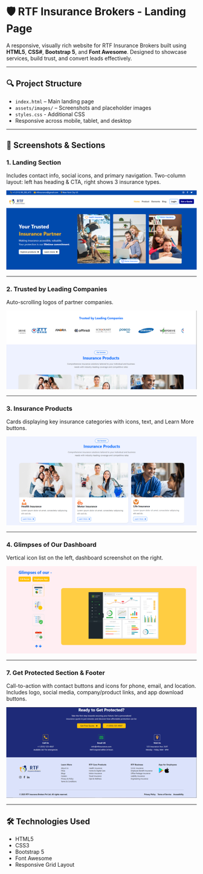 # 🛡️ RTF Insurance Brokers - Landing Page

A responsive, visually rich website for RTF Insurance Brokers built using **HTML5**, **CSS#**, **Bootstrap 5**, and **Font Awesome**. Designed to showcase services, build trust, and convert leads effectively.

---

## 🔍 Project Structure

- `index.html` – Main landing page
- `assets/images/` – Screenshots and placeholder images
- `styles.css` - Additional CSS
- Responsive across mobile, tablet, and desktop

---

## 📸 Screenshots & Sections

### 1. **Landing Section**

Includes contact info, social icons, and primary navigation.
Two-column layout: left has heading & CTA, right shows 3 insurance types.

![Top Bar](Assets/screenshots/landing-page.PNG)

---

### 2. **Trusted by Leading Companies**

Auto-scrolling logos of partner companies.

![Trusted Companies](Assets/screenshots/trusted-companies.PNG)

---

### 3. **Insurance Products**

Cards displaying key insurance categories with icons, text, and Learn More buttons.

![Insurance Products](Assets/screenshots/services.PNG)

---

### 4. **Glimpses of Our Dashboard**

Vertical icon list on the left, dashboard screenshot on the right.

![Dashboard](Assets/screenshots/glimpses.PNG)

---

### 7. **Get Protected Section & Footer**

Call-to-action with contact buttons and icons for phone, email, and location.
Includes logo, social media, company/product links, and app download buttons.

![Quote Section](Assets/screenshots/footer.PNG)

---

## 🛠️ Technologies Used

- HTML5
- CSS3
- Bootstrap 5
- Font Awesome
- Responsive Grid Layout
